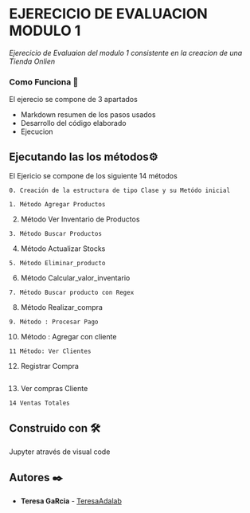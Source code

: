 # EJERECICIO DE EVALUACION MODULO 1

_Ejerecicio de Evaluaion del modulo 1 consistente en la creacion de una Tienda Onlien_

### Como Funciona 🔧

El ejerecio se compone de 3 apartados
* Markdown resumen de los pasos usados
* Desarrollo del código elaborado
* Ejecucion


## Ejecutando las los métodos⚙️

El Ejericio se compone de los siguiente 14 métodos

```
0. Creación de la estructura de tipo Clase y su Metódo inicial
```

```
1. Método Agregar Productos

```
2. Método Ver Inventario de Productos

```
3. Método Buscar Productos
```
4. Método Actualizar Stocks

```
5. Método Eliminar_producto
```
6. Método Calcular_valor_inventario

```
7. Método Buscar producto con Regex
```
8. Método Realizar_compra

```
9. Método : Procesar Pago
```

10. Método : Agregar con cliente
```
11 Método: Ver Clientes
```

12. Registrar Compra
```

```
13. Ver compras Cliente
```
14 Ventas Totales
```


## Construido con 🛠️

Jupyter através de visual code


## Autores ✒️


* **Teresa GaRcia**  - [TeresaAdalab](https://github.com/TeresaAdabak)



